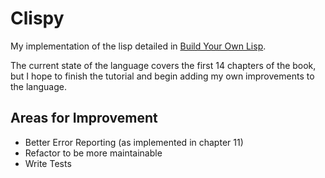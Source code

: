 # Clispy
My implementation of the lisp detailed in [Build Your Own Lisp](https://buildyourownlisp.com).

The current state of the language covers the first 14 chapters of the book, but I hope to
finish the tutorial and begin adding my own improvements to the language.

## Areas for Improvement
- Better Error Reporting (as implemented in chapter 11)
- Refactor to be more maintainable
- Write Tests